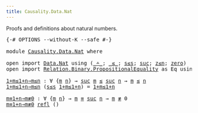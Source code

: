 ```yaml
---
title: Causality.Data.Nat
---
```


Proofs and definitions about natural numbers.

<pre class="Agda"><a id="91" class="Symbol">{-#</a> <a id="95" class="Keyword">OPTIONS</a> <a id="103" class="Pragma">--without-K</a> <a id="115" class="Pragma">--safe</a> <a id="122" class="Symbol">#-}</a>

<a id="127" class="Keyword">module</a> <a id="134" href="Causality.Data.Nat.html" class="Module">Causality.Data.Nat</a> <a id="153" class="Keyword">where</a>

<a id="160" class="Keyword">open</a> <a id="165" class="Keyword">import</a> <a id="172" href="Data.Nat.html" class="Module">Data.Nat</a> <a id="181" class="Keyword">using</a> <a id="187" class="Symbol">(</a><a id="188" href="Data.Nat.Base.html#4456" class="Primitive Operator">_∸_</a><a id="191" class="Symbol">;</a> <a id="193" href="Data.Nat.Base.html#1691" class="Datatype Operator">_≤_</a><a id="196" class="Symbol">;</a> <a id="198" href="Data.Nat.Base.html#1756" class="InductiveConstructor">s≤s</a><a id="201" class="Symbol">;</a> <a id="203" href="Agda.Builtin.Nat.html#234" class="InductiveConstructor">suc</a><a id="206" class="Symbol">;</a> <a id="208" href="Data.Nat.Base.html#1714" class="InductiveConstructor">z≤n</a><a id="211" class="Symbol">;</a> <a id="213" href="Agda.Builtin.Nat.html#221" class="InductiveConstructor">zero</a><a id="217" class="Symbol">)</a>
<a id="219" class="Keyword">open</a> <a id="224" class="Keyword">import</a> <a id="231" href="Relation.Binary.PropositionalEquality.html" class="Module">Relation.Binary.PropositionalEquality</a> <a id="269" class="Symbol">as</a> <a id="272" class="Module">Eq</a> <a id="275" class="Keyword">using</a> <a id="281" class="Symbol">(</a><a id="282" href="Agda.Builtin.Equality.html#150" class="Datatype Operator">_≡_</a><a id="285" class="Symbol">;</a> <a id="287" href="Relation.Binary.PropositionalEquality.Core.html#858" class="Function Operator">_≢_</a><a id="290" class="Symbol">;</a> <a id="292" href="Agda.Builtin.Equality.html#207" class="InductiveConstructor">refl</a><a id="296" class="Symbol">)</a>

<a id="1+m≤1+n⇒m≤n"></a><a id="299" href="Causality.Data.Nat.html#299" class="Function">1+m≤1+n⇒m≤n</a> <a id="311" class="Symbol">:</a> <a id="313" class="Symbol">∀</a> <a id="315" class="Symbol">{</a><a id="316" href="Causality.Data.Nat.html#316" class="Bound">m</a> <a id="318" href="Causality.Data.Nat.html#318" class="Bound">n</a><a id="319" class="Symbol">}</a> <a id="321" class="Symbol">→</a> <a id="323" href="Agda.Builtin.Nat.html#234" class="InductiveConstructor">suc</a> <a id="327" href="Causality.Data.Nat.html#316" class="Bound">m</a> <a id="329" href="Data.Nat.Base.html#1691" class="Datatype Operator">≤</a> <a id="331" href="Agda.Builtin.Nat.html#234" class="InductiveConstructor">suc</a> <a id="335" href="Causality.Data.Nat.html#318" class="Bound">n</a> <a id="337" class="Symbol">→</a> <a id="339" href="Causality.Data.Nat.html#316" class="Bound">m</a> <a id="341" href="Data.Nat.Base.html#1691" class="Datatype Operator">≤</a> <a id="343" href="Causality.Data.Nat.html#318" class="Bound">n</a>
<a id="345" href="Causality.Data.Nat.html#299" class="Function">1+m≤1+n⇒m≤n</a> <a id="357" class="Symbol">(</a><a id="358" href="Data.Nat.Base.html#1756" class="InductiveConstructor">s≤s</a> <a id="362" href="Causality.Data.Nat.html#362" class="Bound">1+m≤1+n</a><a id="369" class="Symbol">)</a> <a id="371" class="Symbol">=</a> <a id="373" href="Causality.Data.Nat.html#362" class="Bound">1+m≤1+n</a>

<a id="m≡1+n⇒m≢0"></a><a id="382" href="Causality.Data.Nat.html#382" class="Function">m≡1+n⇒m≢0</a> <a id="392" class="Symbol">:</a> <a id="394" class="Symbol">∀</a> <a id="396" class="Symbol">{</a><a id="397" href="Causality.Data.Nat.html#397" class="Bound">m</a> <a id="399" href="Causality.Data.Nat.html#399" class="Bound">n</a><a id="400" class="Symbol">}</a> <a id="402" class="Symbol">→</a> <a id="404" href="Causality.Data.Nat.html#397" class="Bound">m</a> <a id="406" href="Agda.Builtin.Equality.html#150" class="Datatype Operator">≡</a> <a id="408" href="Agda.Builtin.Nat.html#234" class="InductiveConstructor">suc</a> <a id="412" href="Causality.Data.Nat.html#399" class="Bound">n</a> <a id="414" class="Symbol">→</a> <a id="416" href="Causality.Data.Nat.html#397" class="Bound">m</a> <a id="418" href="Relation.Binary.PropositionalEquality.Core.html#858" class="Function Operator">≢</a> <a id="420" class="Number">0</a>
<a id="422" href="Causality.Data.Nat.html#382" class="Function">m≡1+n⇒m≢0</a> <a id="432" href="Agda.Builtin.Equality.html#207" class="InductiveConstructor">refl</a> <a id="437" class="Symbol">()</a>
</pre>